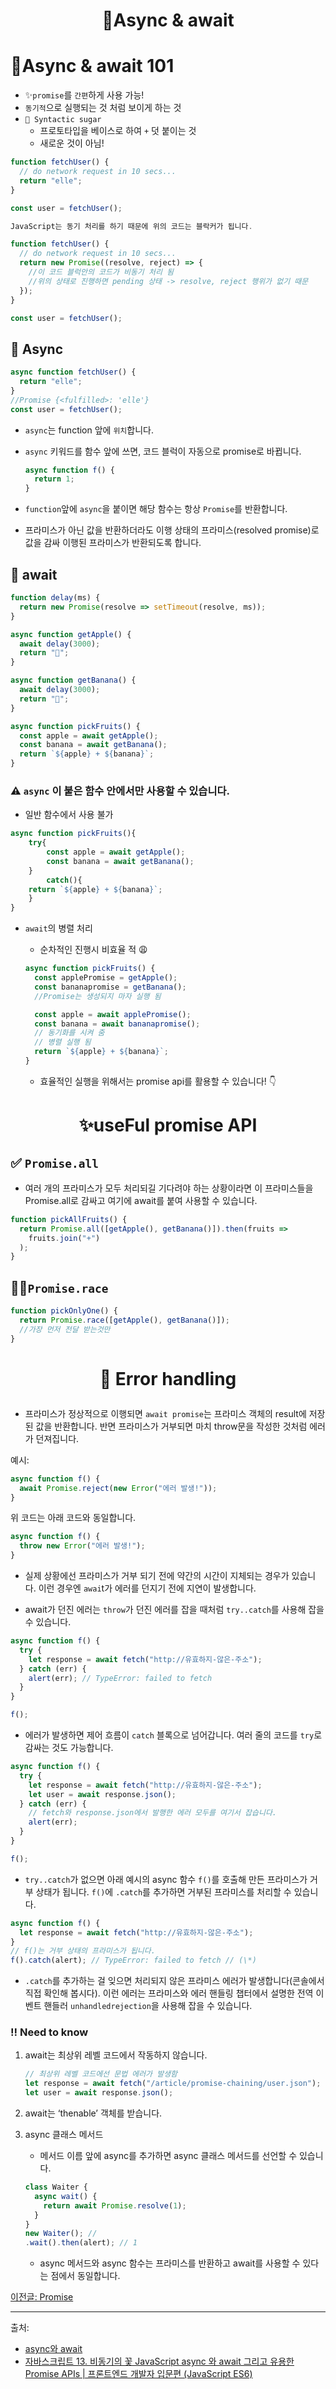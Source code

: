 # <p align="center">🚦Async & await</p>

# 🚦Async & await 101

- ✨`promise`를 `간편`하게 사용 가능!
- `동기적`으로 실행되는 것 처럼 보이게 하는 것
- `🍭 Syntactic sugar`
  - 프로토타입을 베이스로 하여 `+` 덧 붙이는 것
  - 새로운 것이 아님!

```javascript
function fetchUser() {
  // do network request in 10 secs...
  return "elle";
}

const user = fetchUser();
```

```jsx
JavaScript는 동기 처리를 하기 때문에 위의 코드는 블락커가 됩니다.
```

```javascript
function fetchUser() {
  // do network request in 10 secs...
  return new Promise((resolve, reject) => {
    //이 코드 블럭안의 코드가 비동기 처리 됨
    //위의 상태로 진행하면 pending 상태 -> resolve, reject 행위가 없기 때문
  });
}

const user = fetchUser();
```

## 🎯 Async

```jsx
async function fetchUser() {
  return "elle";
}
//Promise {<fulfilled>: 'elle'}
const user = fetchUser();
```

- `async`는 function 앞에 `위치`합니다.
- `async` 키워드를 함수 앞에 쓰면, 코드 블럭이 자동으로 promise로 바뀝니다.

  ```javascript
  async function f() {
    return 1;
  }
  ```

- `function`앞에 `async`을 붙이면 해당 함수는 항상 `Promise`를 반환합니다.
- 프라미스가 아닌 값을 반환하더라도 이행 상태의 프라미스(resolved promise)로 값을 감싸 이행된 프라미스가 반환되도록 합니다.

## 🚦 await

```javascript
function delay(ms) {
  return new Promise(resolve => setTimeout(resolve, ms));
}

async function getApple() {
  await delay(3000);
  return "🍎";
}

async function getBanana() {
  await delay(3000);
  return "🍌";
}

async function pickFruits() {
  const apple = await getApple();
  const banana = await getBanana();
  return `${apple} + ${banana}`;
}
```

### ⚠️ `async` 이 붙은 함수 안에서만 사용할 수 있습니다.

- 일반 함수에서 사용 불가

```jsx
async function pickFruits(){
	try{
		const apple = await getApple();
		const banana = await getBanana();
	}
		catch(){
	return `${apple} + ${banana}`;
	}
}
```

- `await`의 병렬 처리

  - 순차적인 진행시 비효율 적 😩

  ```jsx
  async function pickFruits() {
    const applePromise = getApple();
    const bananapromise = getBanana();
    //Promise는 생성되지 마자 실행 됨

    const apple = await applePromise();
    const banana = await bananapromise();
    // 동기화를 시켜 줌
    // 병렬 실행 됨
    return `${apple} + ${banana}`;
  }
  ```

  - 효율적인 실행을 위해서는 promise api를 활용할 수 있습니다! 👇

# <p align="center">✨useFul promise API</p>

## ✅ `Promise.all`

- 여러 개의 프라미스가 모두 처리되길 기다려야 하는 상황이라면 이 프라미스들을 Promise.all로 감싸고 여기에 await를 붙여 사용할 수 있습니다.

```javascript
function pickAllFruits() {
  return Promise.all([getApple(), getBanana()]).then(fruits =>
    fruits.join("+")
  );
}
```

## 🏃‍♀️`Promise.race`

```javascript
function pickOnlyOne() {
  return Promise.race([getApple(), getBanana()]);
  //가장 먼저 전달 받는것만
}
```

# <p align="center"> 🚨 Error handling</p>

- 프라미스가 정상적으로 이행되면 `await promise`는 프라미스 객체의 result에 저장된 값을 반환합니다. 반면 프라미스가 거부되면 마치 throw문을 작성한 것처럼 에러가 던져집니다.

예시:

```javascript
async function f() {
  await Promise.reject(new Error("에러 발생!"));
}
```

위 코드는 아래 코드와 동일합니다.

```javascript
async function f() {
  throw new Error("에러 발생!");
}
```

- 실제 상황에선 프라미스가 거부 되기 전에 약간의 시간이 지체되는 경우가 있습니다. 이런 경우엔 `awai`t가 에러를 던지기 전에 지연이 발생합니다.

- await가 던진 에러는 `throw`가 던진 에러를 잡을 때처럼 `try..catch`를 사용해 잡을 수 있습니다.

```javascript
async function f() {
  try {
    let response = await fetch("http://유효하지-않은-주소");
  } catch (err) {
    alert(err); // TypeError: failed to fetch
  }
}

f();
```

- 에러가 발생하면 제어 흐름이 `catch` 블록으로 넘어갑니다. 여러 줄의 코드를 `try`로 감싸는 것도 가능합니다.

```javascript
async function f() {
  try {
    let response = await fetch("http://유효하지-않은-주소");
    let user = await response.json();
  } catch (err) {
    // fetch와 response.json에서 발행한 에러 모두를 여기서 잡습니다.
    alert(err);
  }
}

f();
```

- `try..catch`가 없으면 아래 예시의 async 함수 `f()`를 호출해 만든 프라미스가 거부 상태가 됩니다. `f()`에 `.catch`를 추가하면 거부된 프라미스를 처리할 수 있습니다.

```javascript
async function f() {
  let response = await fetch("http://유효하지-않은-주소");
}
// f()는 거부 상태의 프라미스가 됩니다.
f().catch(alert); // TypeError: failed to fetch // (\*)
```

- `.catch`를 추가하는 걸 잊으면 처리되지 않은 프라미스 에러가 발생합니다(콘솔에서 직접 확인해 봅시다). 이런 에러는 프라미스와 에러 핸들링 챕터에서 설명한 전역 이벤트 핸들러 `unhandledrejection`을 사용해 잡을 수 있습니다.

### ‼️ Need to know

1. await는 최상위 레벨 코드에서 작동하지 않습니다.

   ```jsx
   // 최상위 레벨 코드에선 문법 에러가 발생함
   let response = await fetch("/article/promise-chaining/user.json");
   let user = await response.json();
   ```

1. await는 ‘thenable’ 객체를 받습니다.
1. async 클래스 메서드

   - 메서드 이름 앞에 async를 추가하면 async 클래스 메서드를 선언할 수 있습니다.

   ```javascript
   class Waiter {
     async wait() {
       return await Promise.resolve(1);
     }
   }
   new Waiter(); //
   .wait().then(alert); // 1
   ```

   - async 메서드와 async 함수는 프라미스를 반환하고 await를 사용할 수 있다는 점에서 동일합니다.

[이전글: Promise](https://github.com/Dabnii/Dabnii.github.io/blob/main/Java%20Script/Promise.md)

---

출처:

- [async와 await](https://ko.javascript.info/async-await)
- [자바스크립트 13. 비동기의 꽃 JavaScript async 와 await 그리고 유용한 Promise APIs | 프론트엔드 개발자 입문편 (JavaScript ES6)](https://www.youtube.com/watch?v=aoQSOZfz3vQ)

```

```
